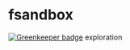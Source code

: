 # fsandbox

[![Greenkeeper badge](https://badges.greenkeeper.io/fczuardi/fsandbox.svg)](https://greenkeeper.io/)
exploration
